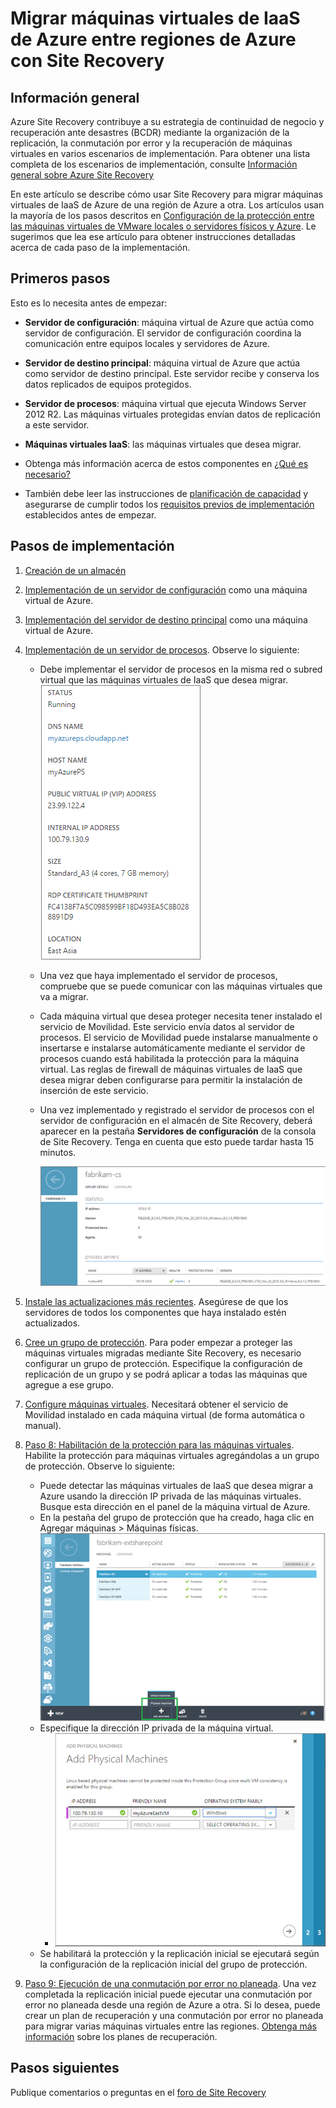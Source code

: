 <properties
	pageTitle="Migrar máquinas virtuales de IaaS de Azure de una región de Azure a otra con Site Recovery | Microsoft Azure"
	description="Use Azure Site Recovery para migrar máquinas virtuales de IaaS de Azure de una región de Azure a otra."
	services="site-recovery"
	documentationCenter=""
	authors="rayne-wiselman"
	manager="jwhit"
	editor="tysonn"/>

<tags
	ms.service="site-recovery"
	ms.workload="backup-recovery"
	ms.tgt_pltfrm="na"
	ms.devlang="na"
	ms.topic="article"
	ms.date="12/14/2015"
	ms.author="raynew"/>

#  Migrar máquinas virtuales de IaaS de Azure entre regiones de Azure con Site Recovery


## Información general

Azure Site Recovery contribuye a su estrategia de continuidad de negocio y recuperación ante desastres (BCDR) mediante la organización de la replicación, la conmutación por error y la recuperación de máquinas virtuales en varios escenarios de implementación. Para obtener una lista completa de los escenarios de implementación, consulte [Información general sobre Azure Site Recovery](site-recovery-overview.md)

En este artículo se describe cómo usar Site Recovery para migrar máquinas virtuales de IaaS de Azure de una región de Azure a otra. Los artículos usan la mayoría de los pasos descritos en [Configuración de la protección entre las máquinas virtuales de VMware locales o servidores físicos y Azure](site-recovery-vmware-to-azure-classic-legacy.md). Le sugerimos que lea ese artículo para obtener instrucciones detalladas acerca de cada paso de la implementación.

## Primeros pasos

Esto es lo necesita antes de empezar:

- **Servidor de configuración**: máquina virtual de Azure que actúa como servidor de configuración. El servidor de configuración coordina la comunicación entre equipos locales y servidores de Azure.
- **Servidor de destino principal**: máquina virtual de Azure que actúa como servidor de destino principal. Este servidor recibe y conserva los datos replicados de equipos protegidos.
- **Servidor de procesos**: máquina virtual que ejecuta Windows Server 2012 R2. Las máquinas virtuales protegidas envían datos de replicación a este servidor.
- **Máquinas virtuales IaaS**: las máquinas virtuales que desea migrar.

- Obtenga más información acerca de estos componentes en [¿Qué es necesario?](site-recovery-vmware-to-azure-classic-legacy.md#what-do-i-need)
- También debe leer las instrucciones de [planificación de capacidad](site-recovery-vmware-to-azure-classic-legacy.md#capacity-planning) y asegurarse de cumplir todos los [requisitos previos de implementación](site-recovery-vmware-to-azure-classic-legacy.md#before-you-start) establecidos antes de empezar.

## Pasos de implementación

1. [Creación de un almacén](site-recovery-vmware-to-azure-classic-legacy.md#step-1-create-a-vault)
2. [Implementación de un servidor de configuración](site-recovery-vmware-to-azure-classic-legacy.md#step-2-deploy-a-configuration-server) como una máquina virtual de Azure.
3. [Implementación del servidor de destino principal](site-recovery-vmware-to-azure-classic-legacy.md#step-2-deploy-a-configuration-server) como una máquina virtual de Azure.
4. [Implementación de un servidor de procesos](site-recovery-vmware-to-azure.md-classic-legacy#step-4-deploy-the-on-premises-process-server). Observe lo siguiente:

	- Debe implementar el servidor de procesos en la misma red o subred virtual que las máquinas virtuales de IaaS que desea migrar. ![Máquinas virtuales de IaaS](./media/site-recovery-migrate-azure-to-azure/ASR_MigrateAzure1.png)

	- Una vez que haya implementado el servidor de procesos, compruebe que se puede comunicar con las máquinas virtuales que va a migrar.
	- Cada máquina virtual que desea proteger necesita tener instalado el servicio de Movilidad. Este servicio envía datos al servidor de procesos. El servicio de Movilidad puede instalarse manualmente o insertarse e instalarse automáticamente mediante el servidor de procesos cuando está habilitada la protección para la máquina virtual. Las reglas de firewall de máquinas virtuales de IaaS que desea migrar deben configurarse para permitir la instalación de inserción de este servicio. 

	- Una vez implementado y registrado el servidor de procesos con el servidor de configuración en el almacén de Site Recovery, deberá aparecer en la pestaña **Servidores de configuración** de la consola de Site Recovery. Tenga en cuenta que esto puede tardar hasta 15 minutos.
	
		![servidor de proceso](./media/site-recovery-migrate-azure-to-azure/ASR_MigrateAzure2.png)

5. [Instale las actualizaciones más recientes](site-recovery-vmware-to-azure-classic-legacy.md#step-5-install-latest-updates). Asegúrese de que los servidores de todos los componentes que haya instalado estén actualizados.
6. [Cree un grupo de protección](site-recovery-vmware-to-azure-classic-legacy.md#step-7-create-a-protection-group). Para poder empezar a proteger las máquinas virtuales migradas mediante Site Recovery, es necesario configurar un grupo de protección. Especifique la configuración de replicación de un grupo y se podrá aplicar a todas las máquinas que agregue a ese grupo. 
7. [Configure máquinas virtuales](site-recovery-vmware-to-azure-classic-legacy.md#step-8-set-up-machines-you-want-to-protect). Necesitará obtener el servicio de Movilidad instalado en cada máquina virtual (de forma automática o manual).
8. [Paso 8: Habilitación de la protección para las máquinas virtuales](site-recovery-vmware-to-azure-classic-legacy.md#step-9-enable-protection). Habilite la protección para máquinas virtuales agregándolas a un grupo de protección. Observe lo siguiente:

	- Puede detectar las máquinas virtuales de IaaS que desea migrar a Azure usando la dirección IP privada de las máquinas virtuales. Busque esta dirección en el panel de la máquina virtual de Azure.
	-  En la pestaña del grupo de protección que ha creado, haga clic en Agregar máquinas > Máquinas físicas. ![Detección de EC2](./media/site-recovery-migrate-azure-to-azure/ASR_MigrateAzure3.png)
	- Especifique la dirección IP privada de la máquina virtual.
		- ![Detección de EC2](./media/site-recovery-migrate-azure-to-azure/ASR_MigrateAzure4.png)
	- Se habilitará la protección y la replicación inicial se ejecutará según la configuración de la replicación inicial del grupo de protección.
9. [Paso 9: Ejecución de una conmutación por error no planeada](site-recovery-failover.md#run-an-unplanned-failover). Una vez completada la replicación inicial puede ejecutar una conmutación por error no planeada desde una región de Azure a otra. Si lo desea, puede crear un plan de recuperación y una conmutación por error no planeada para migrar varias máquinas virtuales entre las regiones. [Obtenga más información](site-recovery-create-recovery-plans.md) sobre los planes de recuperación.
		
## Pasos siguientes

Publique comentarios o preguntas en el [foro de Site Recovery](https://social.msdn.microsoft.com/forums/azure/home?forum=hypervrecovmgr)

<!---HONumber=AcomDC_0121_2016-->